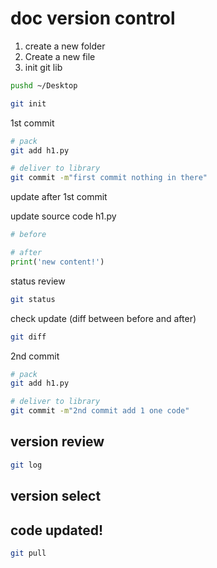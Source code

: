 # doc version control



1. create a new folder
2. Create a new file
3. init git lib

``` sh
pushd ~/Desktop

git init
```





1st commit

``` sh
# pack
git add h1.py

# deliver to library
git commit -m"first commit nothing in there"
```



update after 1st commit

update source code h1.py

``` python
# before
```



``` python
# after
print('new content!')
```



status review

``` sh
git status
```



check update (diff between before and after)

``` sh
git diff
```



2nd commit

```sh
# pack
git add h1.py

# deliver to library
git commit -m"2nd commit add 1 one code"
```





## version review


``` sh
git log
```





## version select









## code updated!


``` sh
git pull
```

